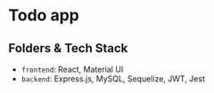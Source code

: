 # Todo app

## Folders & Tech Stack

- `frontend`: React, Material UI
- `backend`: Express.js, MySQL, Sequelize, JWT, Jest
